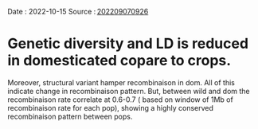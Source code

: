 Date : 2022-10-15
Source : [202209070926](bib_notes/202209070926.md)
# Genetic diversity and LD is reduced in domesticated copare to crops.
Moreover, structural variant hamper recombinaison in dom. All of this indicate change in recombinaison pattern. But, between wild and dom the recombinaison rate correlate at 0.6-0.7 ( based on window of 1Mb of recombinaison rate for each pop), showing a highly conserved recombinaison pattern between pops.